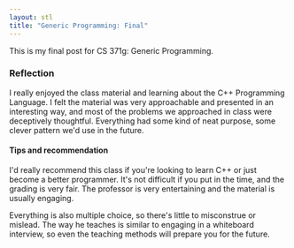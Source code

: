 ```yaml
---
layout: stl
title: "Generic Programming: Final"
---
```


This is my final post for CS 371g: Generic Programming.

### Reflection

I really enjoyed the class material and learning about the C++
Programming Language. I felt the material was very approachable and
presented in an interesting way, and most of the problems we
approached in class were deceptively thoughtful. Everything had some
kind of neat purpose, some clever pattern we'd use in the future.

#### Tips and recommendation

I'd really recommend this class if you're looking to learn C++ or just
become a better programmer. It's not difficult if you put in the time,
and the grading is very fair. The professor is very entertaining and
the material is usually engaging.

Everything is also multiple choice, so there's little to misconstrue or
mislead. The way he teaches is similar to engaging in a whiteboard
interview, so even the teaching methods will prepare you for the future.
